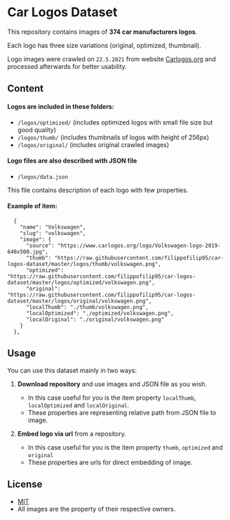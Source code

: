 # Car Logos Dataset

This repository contains images of **374 car manufacturers logos**.

Each logo has three size variations (original, optimized, thumbnail).

Logo images were crawled on `22.5.2021` from website [Carlogos.org](https://www.carlogos.org/) and processed afterwards for better usability.

## Content

#### Logos are included in these folders:

- `/logos/optimized/` (includes optimized logos with small file size but good quality)
- `/logos/thumb/` (includes thumbnails of logos with height of 256px)
- `/logos/original/` (includes original crawled images)

#### Logo files are also described with JSON file

- `/logos/data.json`

This file contains description of each logo with few properties.

#### Example of item:

```
  {
    "name": "Volkswagen",
    "slug": "volkswagen",
    "image": {
      "source": "https://www.carlogos.org/logo/Volkswagen-logo-2019-640x500.jpg",
      "thumb": "https://raw.githubusercontent.com/filippofilip95/car-logos-dataset/master/logos/thumb/volkswagen.png",
      "optimized": "https://raw.githubusercontent.com/filippofilip95/car-logos-dataset/master/logos/optimized/volkswagen.png",
      "original": "https://raw.githubusercontent.com/filippofilip95/car-logos-dataset/master/logos/original/volkswagen.png",
      "localThumb": "./thumb/volkswagen.png",
      "localOptimized": "./optimized/volkswagen.png",
      "localOriginal": "./original/volkswagen.png"
    }
  },
```

## Usage
You can use this dataset mainly in two ways:

1. **Download repository** and use images and JSON file as you wish.
    - In this case useful for you is the item property `localThumb`, `localOptimized` and `localOriginal`. 
    - These properties are representing relative path from JSON file to image.
    
    
2. **Embed logo via url** from a repository.
    - In this case useful for you is the item property `thumb`, `optimized` and `original`
    - These properties are urls for direct embedding of image.
    
## License

- [MIT](https://choosealicense.com/licenses/mit/)
- All images are the property of their respective owners.
